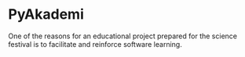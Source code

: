 # PyAkademi
One of the reasons for an educational project prepared for the science festival is to facilitate and reinforce software learning.
